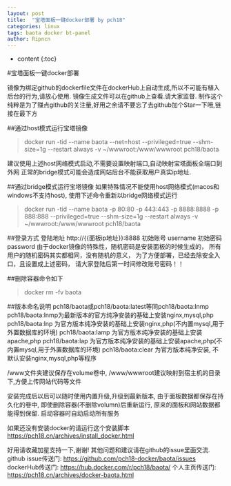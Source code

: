 ```yaml
---
layout: post
title:  "宝塔面板一键docker部署 by pch18"
categories: linux
tags: baota docker bt-panel
author: Ripncn
---
```


* content
{:toc}

#宝塔面板一键docker部署

镜像为绑定github的dockerfile文件在dockerHub上自动生成,所以不可能有植入后台的行为,请放心使用.
镜像生成文件可以在github上查看.请大家监督.
制作这个纯粹是为了赚点github的关注量,好用之余请不要忘了去github加个Star一下哦,链接在最下方

##通过host模式运行宝塔镜像
>docker run -tid --name baota --net=host --privileged=true --shm-size=1g --restart always -v ~/wwwroot:/www/wwwroot pch18/baota

建议使用上述host网络模式启动,不需要设置映射端口,自动映射宝塔面板全端口到外网
正常的bridge模式可能会造成网站后台不能获取用户真实ip地址.

##通过bridge模式运行宝塔镜像
如果特殊情况不能使用host网络模式(macos和windows不支持host), 使用下述命令重新以bridge网络模式运行

>docker run -tid --name baota -p 80:80 -p 443:443 -p 8888:8888 -p 888:888 --privileged=true --shm-size=1g --restart always -v ~/wwwroot:/www/wwwroot pch18/baota

##登录方式
登陆地址 http://{{面板ip地址}}:8888
初始账号 username
初始密码 password
由于docker镜像的特殊性，随机密码是安装面板的时候生成的，
所有用户的随机密码其实都相同，没有随机的意义，
为了方便部署，已经去除安全入口，且设置成上述密码，
请大家登陆后第一时间修改账号密码！！

##删除容器命令如下
>docker rm -fv baota

##版本命名说明
pch18/baota或pch18/baota:latest等同pch18/baota:lnmp
pch18/baota:lnmp为最新版本的官方纯净安装的基础上安装nginx,mysql,php
pch18/baota:lnp 为官方版本纯净安装的基础上安装nginx,php(不内置mysql,用于外置数据库的环境)
pch18/baota:lamp 为官方版本纯净安装的基础上安装apache,php
pch18/baota:lap 为官方版本纯净安装的基础上安装apache,php(不内置mysql,用于外置数据库的环境)
pch18/baota:clear 为官方版本纯净安装, 不默认安装nginx,mysql,php等程序

/www文件夹建议保存在volume卷中, /www/wwwroot建议映射到宿主机的目录下,方便上传网站代码等文件

安装完成后以后可以随时使用内置升级,升级到最新版本,
由于面板数据都保存在持久化的卷中, 即使删除容器(不删除volumn)后重新运行,
原来的面板和网站数据都能得到保留.
启动容器时自动启动所有服务

如果还没有安装docker的请运行这个安装脚本
https://pch18.cn/archives/install_docker.html

好用请收藏加星支持一下,谢谢! 其他问题和建议请在github的issue里面交流.
github issue传送门: https://github.com/pch18-docker/baota/issues
dockerHub传送门: https://hub.docker.com/r/pch18/baota/
个人主页传送门: https://pch18.cn/archives/docker-baota.html
